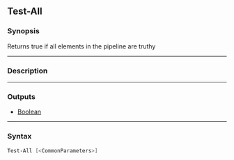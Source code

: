 Test-All
--------

### Synopsis
Returns true if all elements in the pipeline are truthy

---

### Description

---

### Outputs
* [Boolean](https://learn.microsoft.com/en-us/dotnet/api/System.Boolean)

---

### Syntax
```PowerShell
Test-All [<CommonParameters>]
```
